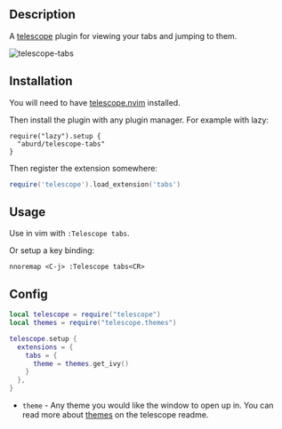 ## Description

A [telescope](https://github.com/nvim-telescope/telescope.nvim) plugin for viewing your tabs and jumping to them.

![telescope-tabs](https://github.com/aburd/telescope-tabs/assets/6701630/567d3ce9-5616-4b20-af61-f9ef24057310)

## Installation

You will need to have [telescope.nvim](https://github.com/nvim-telescope/telescope.nvim) installed.

Then install the plugin with any plugin manager. For example with lazy:

```
require("lazy").setup {
  "aburd/telescope-tabs" 
}
```

Then register the extension somewhere:
```lua
require('telescope').load_extension('tabs')
```

## Usage

Use in vim with `:Telescope tabs`.

Or setup a key binding:

```vim
nnoremap <C-j> :Telescope tabs<CR>
```

## Config

```lua
local telescope = require("telescope")
local themes = require("telescope.themes")

telescope.setup {
  extensions = {
    tabs = {
      theme = themes.get_ivy()
    }
  },
}
```

- `theme` - Any theme you would like the window to open up in. You can read more about [themes](https://github.com/nvim-telescope/telescope.nvim?tab=readme-ov-file#themes) on the telescope readme.
